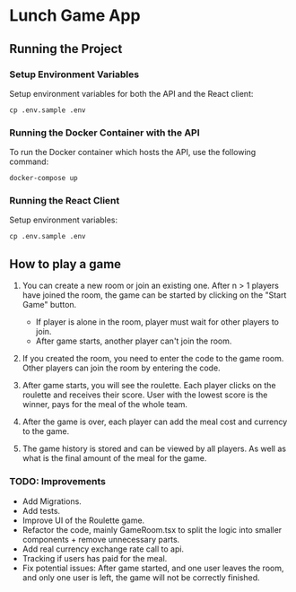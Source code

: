 # Lunch Game App

## Running the Project

### Setup Environment Variables

Setup environment variables for both the API and the React client:
```
cp .env.sample .env
```

### Running the Docker Container with the API
To run the Docker container which hosts the API, use the following command:
```
docker-compose up
```

### Running the React Client
Setup environment variables:
```
cp .env.sample .env
```

## How to play a game

1. You can create a new room or join an existing one. After n > 1 players have joined the room, the game can be started by clicking on the "Start Game" button.
    - If player is alone in the room, player must wait for other players to join.
    - After game starts, another player can't join the room.

2. If you created the room, you need to enter the code to the game room. Other players can join the room by entering the code.

3. After game starts, you will see the roulette. Each player clicks on the roulette and receives their score. User with the lowest score is the winner, pays for the meal of the whole team.

4. After the game is over, each player can add the meal cost and currency to the game.

5. The game history is stored and can be viewed by all players. As well as what is the final amount of the meal for the game.

### TODO: Improvements

- Add Migrations. 
- Add tests.
- Improve UI of the Roulette game.
- Refactor the code, mainly GameRoom.tsx to split the logic into smaller components + remove unnecessary parts.
- Add real currency exchange rate call to api.
- Tracking if users has paid for the meal.
- Fix potential issues: After game started, and one user leaves the room, and only one user is left, the game will not be correctly finished.